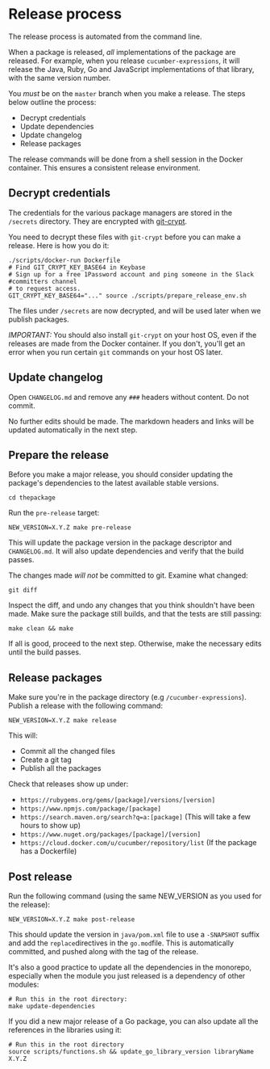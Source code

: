 # Release process

The release process is automated from the command line.

When a package is released, _all_ implementations of the package are released.
For example, when you release `cucumber-expressions`, it will release the Java, Ruby,
Go and JavaScript implementations of that library, with the same version number.

You *must* be on the `master` branch when you make a release. The steps below
outline the process:

* Decrypt credentials
* Update dependencies
* Update changelog
* Release packages

The release commands will be done from a shell session in the Docker container.
This ensures a consistent release environment.
## Decrypt credentials

The credentials for the various package managers are stored in the `/secrets`
directory. They are encrypted with [git-crypt](https://www.agwa.name/projects/git-crypt/).

You need to decrypt these files with `git-crypt` before you can make a release.
Here is how you do it:

    ./scripts/docker-run Dockerfile
    # Find GIT_CRYPT_KEY_BASE64 in Keybase
    # Sign up for a free 1Password account and ping someone in the Slack #committers channel
    # to request access.
    GIT_CRYPT_KEY_BASE64="..." source ./scripts/prepare_release_env.sh

The files under `/secrets` are now decrypted, and will be used later when we
publish packages.

*IMPORTANT:* You should also install `git-crypt` on your host OS, even if the
releases are made from the Docker container. If you don't, you'll get an error
when you run certain `git` commands on your host OS later.

## Update changelog

Open `CHANGELOG.md` and remove any `###` headers without content. Do not commit.

No further edits should be made. The markdown headers and links will be updated
automatically in the next step.

## Prepare the release

Before you make a major release, you should consider updating the package's dependencies to the latest
available stable versions.

    cd thepackage

Run the `pre-release` target:

    NEW_VERSION=X.Y.Z make pre-release

This will update the package version in the package descriptor and `CHANGELOG.md`.
It will also update dependencies and verify that the build passes.

The changes made *will not* be committed to git. Examine what changed:

    git diff

Inspect the diff, and undo any changes that you think shouldn't have been made.
Make sure the package still builds, and that the tests are still passing:

    make clean && make

If all is good, proceed to the next step. Otherwise, make the necessary edits
until the build passes.

## Release packages

Make sure you're in the package directory (e.g `/cucumber-expressions`).
Publish a release with the following command:

    NEW_VERSION=X.Y.Z make release

This will:

* Commit all the changed files
* Create a git tag
* Publish all the packages

Check that releases show up under:

* `https://rubygems.org/gems/[package]/versions/[version]`
* `https://www.npmjs.com/package/[package]`
* `https://search.maven.org/search?q=a:[package]` (This will take a few hours to show up)
* `https://www.nuget.org/packages/[package]/[version]`
* `https://cloud.docker.com/u/cucumber/repository/list` (If the package has a Dockerfile)

## Post release

Run the following command (using the same NEW_VERSION as you used for the release):

    NEW_VERSION=X.Y.Z make post-release

This should update the version in `java/pom.xml` file to use a `-SNAPSHOT` suffix and add
the `replace`directives in the `go.mod`file.
This is automatically committed, and pushed along with the tag of the release.

It's also a good practice to update all the dependencies in the monorepo, especially
when the module you just released is a dependency of other modules:

    # Run this in the root directory:
    make update-dependencies

If you did a new major release of a Go package, you can also update all the references in the
libraries using it:

    # Run this in the root directory
    source scripts/functions.sh && update_go_library_version libraryName X.Y.Z
